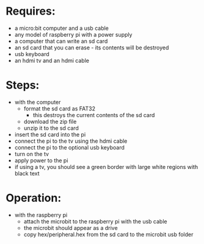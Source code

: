 # Requires:
* a micro:bit computer and a usb cable
* any model of raspberry pi with a power supply
* a computer that can write an sd card
* an sd card that you can erase - its contents will be destroyed
* usb keyboard
* an hdmi tv and an hdmi cable

# Steps:
* with the computer
    * format the sd card as FAT32
        * this destroys the current contents of the sd card
    * download the zip file
    * unzip it to the sd card
* insert the sd card into the pi
* connect the pi to the tv using the hdmi cable
* connect the pi to the optional usb keyboard
* turn on the tv
* apply power to the pi
* if using a tv, you should see a green border with large white regions with black text

# Operation:
* with the raspberry pi
    * attach the microbit to the raspberry pi with the usb cable
    * the microbit should appear as a drive
    * copy hex/peripheral.hex from the sd card to the microbit usb folder
